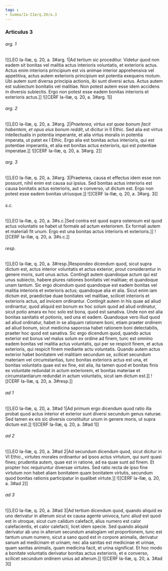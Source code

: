 ```yaml
---
tags : 
- Summa/Ia-IIæ/q.20/a.3
---
```


### Articulus 3

###### arg. 1
![[LEO Ia-IIæ, q. 20, a. 3#arg. 1|Ad tertium sic proceditur. Videtur quod non eadem sit bonitas vel malitia actus interioris voluntatis, et exterioris actus. Actus enim interioris principium est vis animae interior apprehensiva vel appetitiva, actus autem exterioris principium est potentia exequens motum. Ubi autem sunt diversa principia actionis, ibi sunt diversi actus. Actus autem est subiectum bonitatis vel malitiae. Non potest autem esse idem accidens in diversis subiectis. Ergo non potest esse eadem bonitas interioris et exterioris actus.]]
![[CERF Ia-IIæ, q. 20, a. 3#arg. 1]]

###### arg. 2
![[LEO Ia-IIæ, q. 20, a. 3#arg. 2|*Praeterea, virtus est quae bonum facit habentem, et opus eius bonum reddit*, ut dicitur in II Ethic. Sed alia est virtus intellectualis in potentia imperante, et alia virtus moralis in potentia imperata, ut patet ex I Ethic. Ergo alia est bonitas actus interioris, qui est potentiae imperantis, et alia est bonitas actus exterioris, qui est potentiae imperatae.]]
![[CERF Ia-IIæ, q. 20, a. 3#arg. 2]]

###### arg. 3
![[LEO Ia-IIæ, q. 20, a. 3#arg. 3|Praeterea, causa et effectus idem esse non possunt, nihil enim est causa sui ipsius. Sed bonitas actus interioris est causa bonitatis actus exterioris, aut e converso, ut dictum est. Ergo non potest esse eadem bonitas utriusque.]]
![[CERF Ia-IIæ, q. 20, a. 3#arg. 3]]

###### s.c.
![[LEO Ia-IIæ, q. 20, a. 3#s.c.|Sed contra est quod supra ostensum est quod actus voluntatis se habet ut formale ad actum exteriorem. Ex formali autem et materiali fit unum. Ergo est una bonitas actus interioris et exterioris.]]
![[CERF Ia-IIæ, q. 20, a. 3#s.c.]]

###### resp.
![[LEO Ia-IIæ, q. 20, a. 3#resp.|Respondeo dicendum quod, sicut supra dictum est, actus interior voluntatis et actus exterior, prout considerantur in genere moris, sunt unus actus. Contingit autem quandoque actum qui est unus subiecto, habere plures rationes bonitatis vel malitiae; et quandoque unam tantum. Sic ergo dicendum quod quandoque est eadem bonitas vel malitia interioris et exterioris actus; quandoque alia et alia. Sicut enim iam dictum est, praedictae duae bonitates vel malitiae, scilicet interioris et exterioris actus, ad invicem ordinantur. Contingit autem in his quae ad aliud ordinantur, quod aliquid est bonum ex hoc solum quod ad aliud ordinatur, sicut potio amara ex hoc solo est bona, quod est sanativa. Unde non est alia bonitas sanitatis et potionis, sed una et eadem. Quandoque vero illud quod ad aliud ordinatur, habet in se aliquam rationem boni, etiam praeter ordinem ad aliud bonum, sicut medicina saporosa habet rationem boni delectabilis, praeter hoc quod est sanativa. Sic ergo dicendum quod, quando actus exterior est bonus vel malus solum ex ordine ad finem, tunc est omnino eadem bonitas vel malitia actus voluntatis, qui per se respicit finem, et actus exterioris, qui respicit finem mediante actu voluntatis. Quando autem actus exterior habet bonitatem vel malitiam secundum se, scilicet secundum materiam vel circumstantias, tunc bonitas exterioris actus est una, et bonitas voluntatis quae est ex fine, est alia, ita tamen quod et bonitas finis ex voluntate redundat in actum exteriorem, et bonitas materiae et circumstantiarum redundat in actum voluntatis, sicut iam dictum est.]]
![[CERF Ia-IIæ, q. 20, a. 3#resp.]]

###### ad 1
![[LEO Ia-IIæ, q. 20, a. 3#ad 1|Ad primum ergo dicendum quod ratio illa probat quod actus interior et exterior sunt diversi secundum genus naturae. Sed tamen ex eis sic diversis constituitur unum in genere moris, ut supra dictum est.]]
![[CERF Ia-IIæ, q. 20, a. 3#ad 1]]

###### ad 2
![[LEO Ia-IIæ, q. 20, a. 3#ad 2|Ad secundum dicendum quod, sicut dicitur in VI Ethic., virtutes morales ordinantur ad ipsos actus virtutum, qui sunt quasi fines; prudentia autem, quae est in ratione, ad ea quae sunt ad finem. Et propter hoc requiruntur diversae virtutes. Sed ratio recta de ipso fine virtutum non habet aliam bonitatem quam bonitatem virtutis, secundum quod bonitas rationis participatur in qualibet virtute.]]
![[CERF Ia-IIæ, q. 20, a. 3#ad 2]]

###### ad 3
![[LEO Ia-IIæ, q. 20, a. 3#ad 3|Ad tertium dicendum quod, quando aliquid ex uno derivatur in alterum sicut ex causa agente univoca, tunc aliud est quod est in utroque, sicut cum calidum calefacit, alius numero est calor calefacientis, et calor calefacti, licet idem specie. Sed quando aliquid derivatur ab uno in alterum secundum analogiam vel proportionem, tunc est tantum unum numero, sicut a sano quod est in corpore animalis, derivatur sanum ad medicinam et urinam; nec alia sanitas est medicinae et urinae, quam sanitas animalis, quam medicina facit, et urina significat. Et hoc modo a bonitate voluntatis derivatur bonitas actus exterioris, et e converso, scilicet secundum ordinem unius ad alterum.]]
![[CERF Ia-IIæ, q. 20, a. 3#ad 3]]

